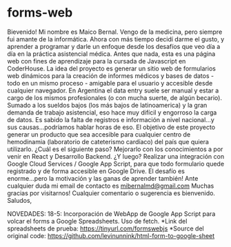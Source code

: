# forms-web
Bievenido!
Mi nombre es Maico Bernal.
Vengo de la medicina, pero siempre fui amante de la informática. Ahora con más tiempo decidí darme el gusto, y aprender a programar y darle un enfoque desde los desafíos que veo día a día en la práctica asistencial médica. 
Antes que nada, esta es una página web con fines de aprendizaje para la cursada de Javascript en CoderHouse.
La idea del proyecto es generar un sitio web de formularios web dinámicos para la creación de informes médicos y bases de datos - todo en un mismo proceso - amigable para el usuario y accesible desde cualquier navegador. 
En Argentina el data entry suele ser manual y estar a cargo de los mismos profesionales (o con mucha suerte, de algún becario). Sumado a los sueldos bajos (los más bajos de latinoamerica) y la gran demanda de trabajo asistencial, eso hace muy difícil y engorroso la carga de datos. Es sabido la falta de registros e información a nivel nacional...y sus causas...podríamos hablar horas de eso. 
El objetivo de este proyecto generar un producto que sea accesible para cualquier centro de hemodinamia (laboratorio de cateterismo cardíaco) del país que quiera utilizarlo. 
¿Cuál es el siguiente paso? Mejorarlo con los conocimientos a por venir en React y Desarrollo Backend.
¿Y luego? Realizar una integración con Google Cloud Services / Google App Script, para que todo formulario quede registrado y de forma accesible en Google Drive.
El desafío es enorme...pero la motivación y las ganas de aprender también!
Ante cualquier duda mi email de contacto es mibernalmd@gmail.com
Muchas gracias por visitarnos! Cualquier comentario o sugerencia es bienvenido. 
Saludos,


NOVEDADES:
18-5: Incorporación de WebApp de Google App Script para volcar el forms a Google Spreadsheets. Uso de fetch. 
*Link del spreadsheets de prueba: https://tinyurl.com/formswebjs
*Source del original code: https://github.com/levinunnink/html-form-to-google-sheet